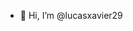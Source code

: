 - 👋 Hi, I’m @lucasxavier29

<!---
lucasxavier29/lucasxavier29 is a ✨ special ✨ repository because its `README.md` (this file) appears on your GitHub profile.
You can click the Preview link to take a look at your changes.
--->
